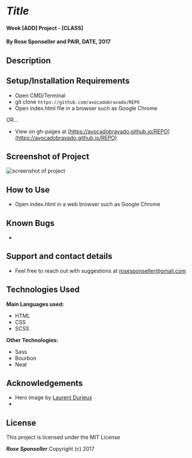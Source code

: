 # _Title_

#### Week [ADD] Project - [CLASS]

#### By **Rose Sponseller and PAIR, DATE, 2017**

## Description



## Setup/Installation Requirements

* Open CMD/Terminal
* git clone `https://github.com/avocadobravado/REPO`
* Open index.html file in a browser such as Google Chrome

OR...

* View on gh-pages at [https://avocadobravado.github.io/REPO](https://avocadobravado.github.io/REPO)

## Screenshot of Project

![screenshot of project](https://github.com/avocadobravado/REPO/blob/master/NAME.png?raw=true)

## How to Use

* Open index.html in a web browser such as Google Chrome

## Known Bugs

*

## Support and contact details

* Feel free to reach out with suggestions at rosesponseller@gmail.com

## Technologies Used

**Main Languages used:**

* HTML
* CSS
* SCSS

**Other Technologies:**

* Sass
* Bourbon
* Neat

## Acknowledgements

* Hero image by [Laurent Durieux](http://www.laurentdurieux.com/)
*

## License

This project is licensed under the MIT License

**_Rose Sponseller_** Copyright (c) 2017
